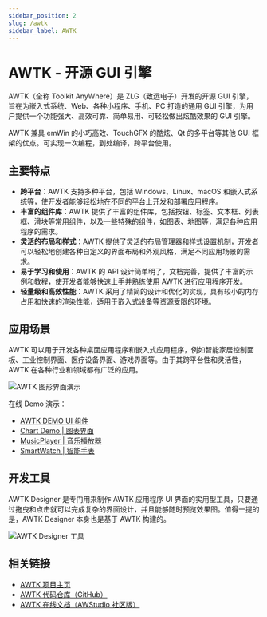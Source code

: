 ```yaml
---
sidebar_position: 2
slug: /awtk
sidebar_label: AWTK
---
```


# AWTK - 开源 GUI 引擎

AWTK（全称 Toolkit AnyWhere）是 ZLG（致远电子）开发的开源 GUI 引擎，旨在为嵌入式系统、Web、各种小程序、手机、PC 打造的通用 GUI 引擎，为用户提供一个功能强大、高效可靠、简单易用、可轻松做出炫酷效果的 GUI 引擎。

AWTK 兼具 emWin 的小巧高效、TouchGFX 的酷炫、Qt 的多平台等其他 GUI 框架的优点。可实现一次编程，到处编译，跨平台使用。



## 主要特点

- **跨平台**：AWTK 支持多种平台，包括 Windows、Linux、macOS 和嵌入式系统等，使开发者能够轻松地在不同的平台上开发和部署应用程序。
- **丰富的组件库**：AWTK 提供了丰富的组件库，包括按钮、标签、文本框、列表框、滑块等常用组件，以及一些特殊的组件，如图表、地图等，满足各种应用程序的需求。
- **灵活的布局和样式**：AWTK 提供了灵活的布局管理器和样式设置机制，开发者可以轻松地创建各种自定义的界面布局和外观风格，满足不同应用场景的需求。
- **易于学习和使用**：AWTK 的 API 设计简单明了，文档完善，提供了丰富的示例和教程，使开发者能够快速上手并熟练使用 AWTK 进行应用程序开发。
- **轻量级和高效性能**：AWTK 采用了精简的设计和优化的实现，具有较小的内存占用和快速的渲染性能，适用于嵌入式设备等资源受限的环境。



## 应用场景

AWTK 可以用于开发各种桌面应用程序和嵌入式应用程序，例如智能家居控制面板、工业控制界面、医疗设备界面、游戏界面等。由于其跨平台性和灵活性，AWTK 在各种行业和领域都有广泛的应用。

![AWTK 图形界面演示](https://static.getiot.tech/AWTK-DEMO-UI-01.png#center)

在线 Demo 演示：

- [AWTK DEMO UI 组件](https://awtk.zlg.cn/demos/awtk/demoui/index.html)
- [Chart Demo | 图表界面](https://awtk.zlg.cn/demos/awtk_projects/Chart.v2-Demo/index.html)
- [MusicPlayer | 音乐播放器](https://awtk.zlg.cn/demos/awtk_projects/MusicPlayer.v2-Demo/index.html)
- [SmartWatch | 智能手表](https://awtk.zlg.cn/demos/awtk_projects/SmartWatch.v2-Demo/index.html)



## 开发工具

AWTK Designer 是专门用来制作 AWTK 应用程序 UI 界面的实用型工具，只要通过拖曳和点击就可以完成复杂的界面设计，并且能够随时预览效果图。值得一提的是，AWTK Designer 本身也是基于 AWTK 构建的。

![AWTK Designer 工具](https://static.getiot.tech/AWTK-Designer.png#center)



## 相关链接

- [AWTK 项目主页](https://www.zlg.cn/index/pub/awtk.html)
- [AWTK 代码仓库（GitHub）](https://github.com/zlgopen/awtk)
- [AWTK 在线文档（AWStudio 社区版）](https://awtk.zlg.cn/docs/)

